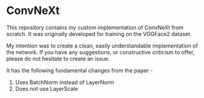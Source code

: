 # ConvNeXt

This repository contains my custom implementation of ConvNeXt from scratch.
It was originally developed for training on the VGGFace2 dataset. 

My intention was to create a clean, easily understandable implementation of the network.
If you have any suggestions, or constructive criticism to offer, please do not hesitate to create an issue.

It has the following fundamental changes from the paper -
1. Uses BatchNorm instead of LayerNorm
2. Does not use LayerScale



